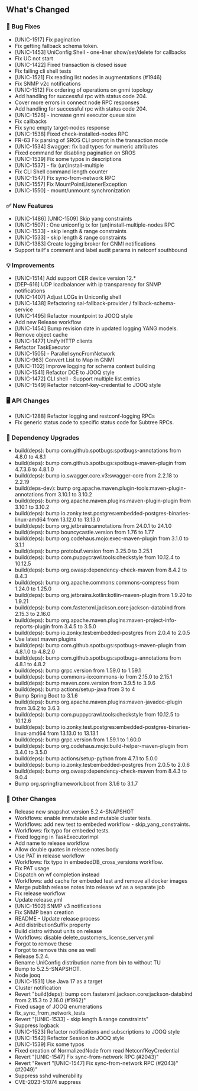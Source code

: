 <!-- Release notes generated using configuration in .github/release.yml at 5.2.5 -->

## What's Changed
### 🐞 Bug Fixes
* [UNIC-1517] Fix pagination
* Fix getting fallback schema token.
* [UNIC-1453] UniConfig Shell - one-liner show/set/delete for callbacks
* Fix UC not start
* [UNIC-1422] Fixed transaction is closed issue
* Fix failing cli shell tests
* [UNIC-1521] Fix reading list nodes in augmentations (#1946)
* Fix SNMP v2c notifications
* [UNIC-1512] Fix ordering of operations on gnmi topology
* Add handling for successful rpc with status code 204.
* Cover more errors in connect node RPC responses
* Add handling for successful rpc with status code 204.
* [UNIC-1526] - increase gnmi executor queue size
* Fix callbacks
* Fix sync empty target-nodes response
* [UNIC-1538] Fixed check-installed-nodes RPC
* FR-63 Fix parsing of SROS CLI prompt in the transaction mode
* [UNIC-1534] Swagger: fix bad types for numeric attributes
* Fixed command for disabling pagination on SROS
* [UNIC-1539] Fix some typos in descriptions
* [UNIC-1537] - fix (un)install-multiple
* Fix CLI Shell command length counter
* [UNIC-1547] Fix sync-from-network RPC
* [UNIC-1557] Fix MountPointListenerException
* [UNIC-1550] - mount/unmount synchronization
### ✅ New Features
* [UNIC-1486] [UNIC-1509] Skip yang constraints 
* [UNIC-1507] : One uniconfig tx for (un)install-multiple-nodes RPC
* [UNIC-1533] - skip length & range constraints
* [UNIC-1533] - skip length & range constraints
* [UNIC-1383] Create logging broker for GNMI notifications
* Support tailf's comment and label audit params in netconf southbound
### 💡 Improvements
* [UNIC-1514] Add support CER device version 12.*
* [DEP-616] UDP loadbalancer with ip transparency for SNMP notifications
* [UNIC-1407] Adjust LOGs in Uniconfig shell
* [UNIC-1438] Refactoring sal-fallback-provider / fallback-schema-service
* [UNIC-1495] Refactor mountpoint to JOOQ style
* Add new Release workflow
* [UNIC-1454] Bump revision date in updated logging YANG models.
* Remove object cache
* [UNIC-1477] Unify HTTP clients
* Refactor TaskExecutor
* [UNIC-1505] - Parallel syncFromNetwork
* [UNIC-963] Convert List<ImmutablePair> to Map in GNMI
* [UNIC-1102] Improve logging for schema context building
* [UNIC-1541] Refactor DCE to JOOQ style
* [UNIC-1472] CLI shell - Support multiple list entries
* [UNIC-1549] Refactor netconf-key-credential to JOOQ style
### 🖥️ API Changes
* [UNIC-1288] Refactor logging and restconf-logging RPCs
* Fix generic status code to specific status code for Subtree RPCs.
### 🔨 Dependency Upgrades
* build(deps): bump com.github.spotbugs:spotbugs-annotations from 4.8.0 to 4.8.1
* build(deps): bump com.github.spotbugs:spotbugs-maven-plugin from 4.7.3.6 to 4.8.1.0
* build(deps): bump io.swagger.core.v3:swagger-core from 2.2.18 to 2.2.19
* build(deps-dev): bump org.apache.maven.plugin-tools:maven-plugin-annotations from 3.10.1 to 3.10.2
* build(deps): bump org.apache.maven.plugins:maven-plugin-plugin from 3.10.1 to 3.10.2
* build(deps): bump io.zonky.test.postgres:embedded-postgres-binaries-linux-amd64 from 13.12.0 to 13.13.0
* build(deps): bump org.jetbrains:annotations from 24.0.1 to 24.1.0
* build(deps): bump bouncycastle.version from 1.76 to 1.77
* build(deps): bump org.codehaus.mojo:exec-maven-plugin from 3.1.0 to 3.1.1
* build(deps): bump protobuf.version from 3.25.0 to 3.25.1
* build(deps): bump com.puppycrawl.tools:checkstyle from 10.12.4 to 10.12.5
* build(deps): bump org.owasp:dependency-check-maven from 8.4.2 to 8.4.3
* build(deps): bump org.apache.commons:commons-compress from 1.24.0 to 1.25.0
* build(deps): bump org.jetbrains.kotlin:kotlin-maven-plugin from 1.9.20 to 1.9.21
* build(deps): bump com.fasterxml.jackson.core:jackson-databind from 2.15.3 to 2.16.0
* build(deps): bump org.apache.maven.plugins:maven-project-info-reports-plugin from 3.4.5 to 3.5.0
* build(deps): bump io.zonky.test:embedded-postgres from 2.0.4 to 2.0.5
* Use latest maven plugins
* build(deps): bump com.github.spotbugs:spotbugs-maven-plugin from 4.8.1.0 to 4.8.2.0
* build(deps): bump com.github.spotbugs:spotbugs-annotations from 4.8.1 to 4.8.2
* build(deps): bump grpc.version from 1.59.0 to 1.59.1
* build(deps): bump commons-io:commons-io from 2.15.0 to 2.15.1
* build(deps): bump maven.core.version from 3.9.5 to 3.9.6
* build(deps): bump actions/setup-java from 3 to 4
* Bump Spring Boot to 3.1.6
* build(deps): bump org.apache.maven.plugins:maven-javadoc-plugin from 3.6.2 to 3.6.3
* build(deps): bump com.puppycrawl.tools:checkstyle from 10.12.5 to 10.12.6
* build(deps): bump io.zonky.test.postgres:embedded-postgres-binaries-linux-amd64 from 13.13.0 to 13.13.1
* build(deps): bump grpc.version from 1.59.1 to 1.60.0
* build(deps): bump org.codehaus.mojo:build-helper-maven-plugin from 3.4.0 to 3.5.0
* build(deps): bump actions/setup-python from 4.7.1 to 5.0.0
* build(deps): bump io.zonky.test:embedded-postgres from 2.0.5 to 2.0.6
* build(deps): bump org.owasp:dependency-check-maven from 8.4.3 to 9.0.4
* Bump org.springframework.boot from 3.1.6 to 3.1.7
### 🔧 Other Changes
* Release new snapshot version 5.2.4-SNAPSHOT
* Workflows: enable immutable and mutable cluster tests.
* Workflows: add new test to embeded workflow - skip_yang_constraints.
* Workflows: fix typo for embeded tests.
* Fixed logging in TaskExecutorImpl
* Add name to release workflow
* Allow double quotes in release notes body
* Use PAT in release workflow
* Workflows: fix typo in embededDB_cross_versions workflow.
* Fix PAT usage
* Dispatch on wf completion instead
* Workflows: add cache for embeded test and remove all docker images
* Merge publish release notes into release wf as a separate job
* Fix release workflow
* Update release.yml
* [UNIC-1502] SNMP v3 notifications
* Fix SNMP bean creation
* README - Update release process
* Add distributionSuffix property
* Build distro without units on release
* Workflows: disable delete_customers_license_server.yml
* Forgot to remove these
* Forgot to remove this one as well
* Release 5.2.4.
* Rename UniConfig distribution name from bin to without TU
* Bump to 5.2.5-SNAPSHOT.
* Node jooq
* [UNIC-1531] Use Java 17 as a target
* Cluster notification
* Revert "build(deps): bump com.fasterxml.jackson.core:jackson-databind from 2.15.3 to 2.16.0 (#1962)"
* Fixed usage of JOOQ enumerations
* fix_sync_from_network_tests
* Revert "[UNIC-1533] - skip length & range constraints"
* Suppress logback
* [UNIC-1523] Refactor notifications and subscriptions to JOOQ style
* [UNIC-1542] Refactor Session to JOOQ style
* [UNIC-1539] Fix some typos
* Fixed creation of NormalizedNode from read NetconfKeyCredential
* Revert "[UNIC-1547] Fix sync-from-network RPC (#2043)"
* Revert "Revert "[UNIC-1547] Fix sync-from-network RPC (#2043)" (#2049)"
* Suppress sshd vulnerability
* CVE-2023-51074 suppress

